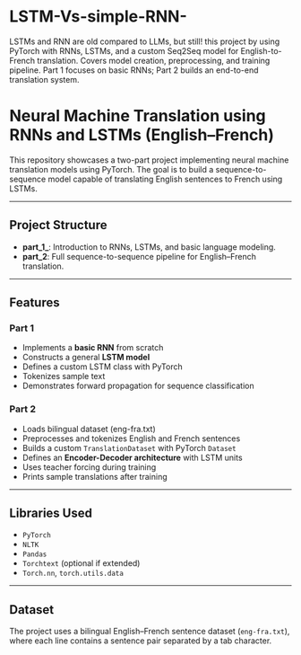 # LSTM-Vs-simple-RNN-
LSTMs and RNN are old compared to LLMs, but still! this project by using PyTorch with RNNs, LSTMs, and a custom Seq2Seq model for English-to-French translation. Covers model creation, preprocessing, and training pipeline. Part 1 focuses on basic RNNs; Part 2 builds an end-to-end translation system. 
#  Neural Machine Translation using RNNs and LSTMs (English–French)

This repository showcases a two-part project implementing neural machine translation models using PyTorch. The goal is to build a sequence-to-sequence model capable of translating English sentences to French using LSTMs.

---

##  Project Structure

- **part_1_**: Introduction to RNNs, LSTMs, and basic language modeling.
- **part_2**: Full sequence-to-sequence pipeline for English–French translation.

---

##  Features

###  Part 1
- Implements a **basic RNN** from scratch
- Constructs a general **LSTM model**
- Defines a custom LSTM class with PyTorch
- Tokenizes sample text
- Demonstrates forward propagation for sequence classification

###  Part 2
- Loads bilingual dataset (eng-fra.txt)
- Preprocesses and tokenizes English and French sentences
- Builds a custom `TranslationDataset` with PyTorch `Dataset`
- Defines an **Encoder-Decoder architecture** with LSTM units
- Uses teacher forcing during training
- Prints sample translations after training

---

## Libraries Used

- `PyTorch`
- `NLTK`
- `Pandas`
- `Torchtext` (optional if extended)
- `Torch.nn`, `torch.utils.data`

---

##  Dataset

The project uses a bilingual English–French sentence dataset (`eng-fra.txt`), where each line contains a sentence pair separated by a tab character.

